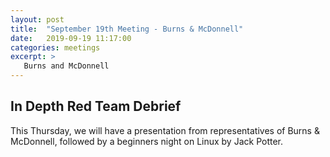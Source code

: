 ```yaml
---
layout: post
title:  "September 19th Meeting - Burns & McDonnell"
date:   2019-09-19 11:17:00
categories: meetings
excerpt: >
   Burns and McDonnell
---
```




In Depth Red Team Debrief
-----------------------------
This Thursday, we will have a presentation from representatives of Burns &
McDonnell, followed by a beginners night on Linux by Jack Potter.
